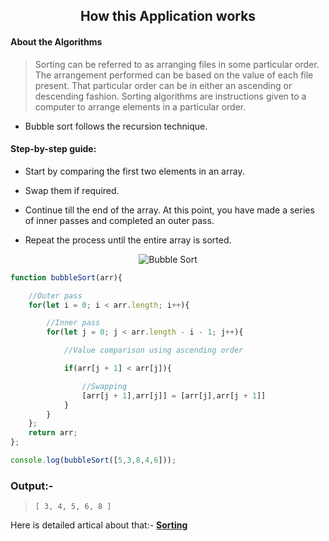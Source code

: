 <div align="center">

##  How this Application works 

</div>
  
#### About the Algorithms

> Sorting can be referred to as arranging files in some particular order. The arrangement performed can be based on the value of each file present. That particular order can be in either an ascending or descending fashion. Sorting algorithms are instructions given to a computer to arrange elements in a particular order.

- Bubble sort follows the recursion technique.

#### Step-by-step guide:

-   Start by comparing the first two elements in an array.
    
-   Swap them if required.
    
-   Continue till the end of the array. At this point, you have made a series of inner passes and completed an outer pass.
    
-   Repeat the process until the entire array is sorted.

<div align="center">

![**Bubble Sort**](https://miro.medium.com/max/259/1*7QsZkfrRGhAu5yxxeDdzsA.png)
</div>

```js
function bubbleSort(arr){

    //Outer pass
    for(let i = 0; i < arr.length; i++){

        //Inner pass
        for(let j = 0; j < arr.length - i - 1; j++){

            //Value comparison using ascending order

            if(arr[j + 1] < arr[j]){

                //Swapping
                [arr[j + 1],arr[j]] = [arr[j],arr[j + 1]]
            }
        }
    };
    return arr;
};

console.log(bubbleSort([5,3,8,4,6]));
```

### Output:-

> `[ 3, 4, 5, 6, 8 ]`

Here is detailed artical about that:- [**Sorting**](https://www.section.io/engineering-education/sorting-algorithms-in-js/#bubble-sort)


